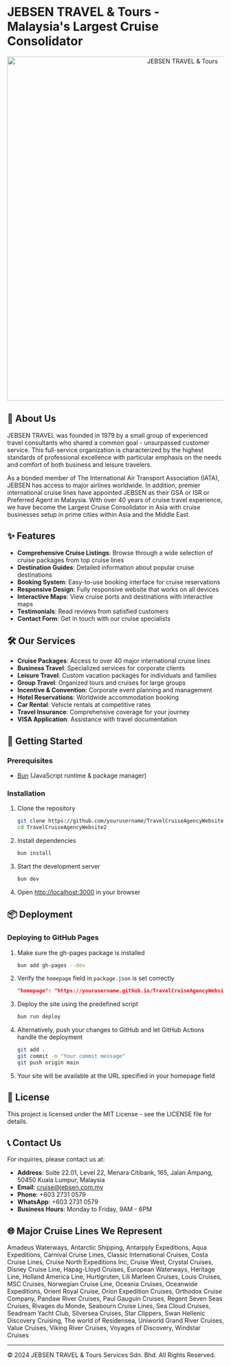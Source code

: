 # JEBSEN TRAVEL & Tours - Malaysia's Largest Cruise Consolidator

<div align="center">
  <img src="https://images.unsplash.com/photo-1548574505-5e239809ee19?ixlib=rb-4.0.3&ixid=M3wxMjA3fDB8MHxwaG90by1wYWdlfHx8fGVufDB8fHx8fA%3D%3D&auto=format&fit=crop&w=1964&q=80" alt="JEBSEN TRAVEL & Tours" width="800"/>
</div>

## 🚢 About Us

JEBSEN TRAVEL was founded in 1979 by a small group of experienced travel consultants who shared a common goal - unsurpassed customer service. This full-service organization is characterized by the highest standards of professional excellence with particular emphasis on the needs and comfort of both business and leisure travelers.

As a bonded member of The International Air Transport Association (IATA), JEBSEN has access to major airlines worldwide. In addition, premier international cruise lines have appointed JEBSEN as their GSA or ISR or Preferred Agent in Malaysia. With over 40 years of cruise travel experience, we have become the Largest Cruise Consolidator in Asia with cruise businesses setup in prime cities within Asia and the Middle East.

## ✨ Features

- **Comprehensive Cruise Listings**: Browse through a wide selection of cruise packages from top cruise lines
- **Destination Guides**: Detailed information about popular cruise destinations
- **Booking System**: Easy-to-use booking interface for cruise reservations
- **Responsive Design**: Fully responsive website that works on all devices
- **Interactive Maps**: View cruise ports and destinations with interactive maps
- **Testimonials**: Read reviews from satisfied customers
- **Contact Form**: Get in touch with our cruise specialists

## 🛠️ Our Services

- **Cruise Packages**: Access to over 40 major international cruise lines
- **Business Travel**: Specialized services for corporate clients
- **Leisure Travel**: Custom vacation packages for individuals and families
- **Group Travel**: Organized tours and cruises for large groups
- **Incentive & Convention**: Corporate event planning and management
- **Hotel Reservations**: Worldwide accommodation booking
- **Car Rental**: Vehicle rentals at competitive rates
- **Travel Insurance**: Comprehensive coverage for your journey
- **VISA Application**: Assistance with travel documentation

## 🚀 Getting Started

### Prerequisites

- [Bun](https://bun.sh/) (JavaScript runtime & package manager)

### Installation

1. Clone the repository
   ```bash
   git clone https://github.com/yourusername/TravelCruiseAgencyWebsite2.git
   cd TravelCruiseAgencyWebsite2
   ```

2. Install dependencies
   ```bash
   bun install
   ```

3. Start the development server
   ```bash
   bun dev
   ```

4. Open [http://localhost:3000](http://localhost:3000) in your browser

## 📦 Deployment

### Deploying to GitHub Pages

1. Make sure the gh-pages package is installed
   ```bash
   bun add gh-pages --dev
   ```

2. Verify the `homepage` field in `package.json` is set correctly
   ```json
   "homepage": "https://yourusername.github.io/TravelCruiseAgencyWebsite2"
   ```

3. Deploy the site using the predefined script
   ```bash
   bun run deploy
   ```

4. Alternatively, push your changes to GitHub and let GitHub Actions handle the deployment
   ```bash
   git add .
   git commit -m "Your commit message"
   git push origin main
   ```

5. Your site will be available at the URL specified in your homepage field

## 📝 License

This project is licensed under the MIT License - see the LICENSE file for details.

## 📞 Contact Us

For inquiries, please contact us at:

- **Address**: Suite 22.01, Level 22, Menara Citibank, 165, Jalan Ampang, 50450 Kuala Lumpur, Malaysia
- **Email**: cruise@jebsen.com.my
- **Phone**: +603 2731 0579
- **WhatsApp**: +603 2731 0579
- **Business Hours**: Monday to Friday, 9AM - 6PM

## 🌐 Major Cruise Lines We Represent

Amadeus Waterways, Antarctic Shipping, Antarpply Expeditions, Aqua Expeditions, Carnival Cruise Lines, Classic International Cruises, Costa Cruise Lines, Cruise North Expeditions Inc, Cruise West, Crystal Cruises, Disney Cruise Line, Hapag-Lloyd Cruises, European Waterways, Heritage Line, Holland America Line, Hurtigruten, Lili Marleen Cruises, Louis Cruises, MSC Cruises, Norwegian Cruise Line, Oceania Cruises, Oceanwide Expeditions, Orient Royal Cruise, Orion Expedition Cruises, Orthodox Cruise Company, Pandaw River Cruises, Paul Gauguin Cruises, Regent Seven Seas Cruises, Rivages du Monde, Seabourn Cruise Lines, Sea Cloud Cruises, Seadream Yacht Club, Silversea Cruises, Star Clippers, Swan Hellenic Discovery Cruising, The world of Residensea, Uniworld Grand River Cruises, Value Cruises, Viking River Cruises, Voyages of Discovery, Windstar Cruises

---

&copy; 2024 JEBSEN TRAVEL & Tours Services Sdn. Bhd. All Rights Reserved.

